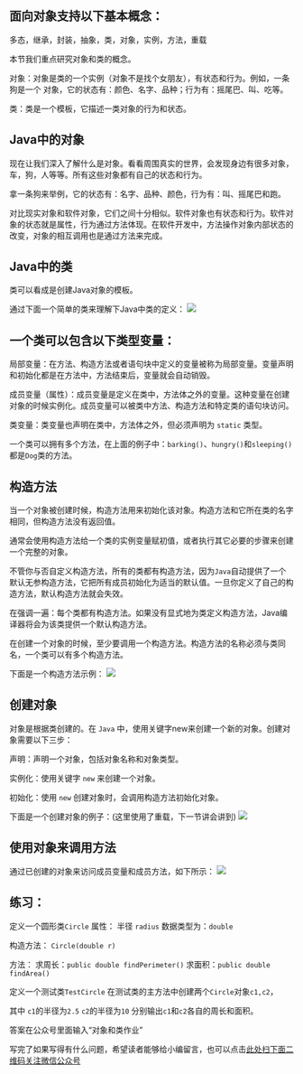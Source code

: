 ## 面向对象支持以下基本概念：

多态，继承，封装，抽象，类，对象，实例，方法，重载

本节我们重点研究对象和类的概念。

对象：对象是类的一个实例（对象不是找个女朋友），有状态和行为。例如，一条狗是一个   对象，它的状态有：颜色、名字、品种；行为有：摇尾巴、叫、吃等。

类：类是一个模板，它描述一类对象的行为和状态。


## Java中的对象

现在让我们深入了解什么是对象。看看周围真实的世界，会发现身边有很多对象，车，狗，人等等。所有这些对象都有自己的状态和行为。

拿一条狗来举例，它的状态有：名字、品种、颜色，行为有：叫、摇尾巴和跑。

对比现实对象和软件对象，它们之间十分相似。软件对象也有状态和行为。软件对象的状态就是属性，行为通过方法体现。在软件开发中，方法操作对象内部状态的改变，对象的相互调用也是通过方法来完成。

## Java中的类

类可以看成是创建Java对象的模板。

通过下面一个简单的类来理解下Java中类的定义：
![](https://gitee.com/duchaochen/gongzhonghao/raw/master/4/23-1.jpg)

## 一个类可以包含以下类型变量：

局部变量：在方法、构造方法或者语句块中定义的变量被称为局部变量。变量声明和初始化都是在方法中，方法结束后，变量就会自动销毁。

成员变量（属性）：成员变量是定义在类中，方法体之外的变量。这种变量在创建对象的时候实例化。成员变量可以被类中方法、构造方法和特定类的语句块访问。

类变量：类变量也声明在类中，方法体之外，但必须声明为 `static` 类型。

一个类可以拥有多个方法，在上面的例子中：`barking()`、`hungry()`和`sleeping()`都是`Dog`类的方法。 

## 构造方法

当一个对象被创建时候，构造方法用来初始化该对象。构造方法和它所在类的名字相同，但构造方法没有返回值。

通常会使用构造方法给一个类的实例变量赋初值，或者执行其它必要的步骤来创建一个完整的对象。 

不管你与否自定义构造方法，所有的类都有构造方法，因为`Java`自动提供了一个默认无参构造方法，它把所有成员初始化为适当的默认值。一旦你定义了自己的构造方法，默认构造方法就会失效。 

在强调一遍：每个类都有构造方法。如果没有显式地为类定义构造方法，Java编译器将会为该类提供一个默认构造方法。

在创建一个对象的时候，至少要调用一个构造方法。构造方法的名称必须与类同名，一个类可以有多个构造方法。

下面是一个构造方法示例：
![](https://gitee.com/duchaochen/gongzhonghao/raw/master/4/23-2.jpg)

## 创建对象

对象是根据类创建的。在 `Java` 中，使用关键字new来创建一个新的对象。创建对象需要以下三步：

声明：声明一个对象，包括对象名称和对象类型。

实例化：使用关键字 `new` 来创建一个对象。

初始化：使用 `new` 创建对象时，会调用构造方法初始化对象。

下面是一个创建对象的例子：(这里使用了重载，下一节讲会讲到)
![](https://gitee.com/duchaochen/gongzhonghao/raw/master/4/23-3.jpg)

## 使用对象来调用方法

通过已创建的对象来访问成员变量和成员方法，如下所示：
![](https://gitee.com/duchaochen/gongzhonghao/raw/master/4/23-4.jpg)

## 练习：

定义一个圆形类`Circle`
属性：
半径 `radius` 数据类型为：`double`


构造方法：
 `Circle(double r)`


方法：
求周长：`public double findPerimeter()`
求面积：`public double findArea()`

定义一个测试类`TestCircle`
在测试类的主方法中创建两个`Circle`对象`c1,c2`，

其中
`c1`的半径为`2.5`
`c2`的半径为`10`
分别输出`c1`和`c2`各自的周长和面积。

答案在公众号里面输入“对象和类作业”

写完了如果写得有什么问题，希望读者能够给小编留言，也可以点击[此处扫下面二维码关注微信公众号](https://www.ycbbs.vip/?p=28 "此处扫下面二维码关注微信公众号")